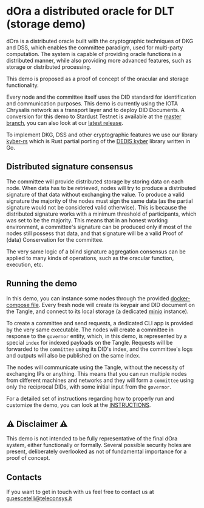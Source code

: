dOra a distributed oracle for DLT (storage demo)
====================================

dOra is a distributed oracle built with the cryptographic techniques of DKG and DSS, which enables the committee paradigm, used for multi-party computation. The system is capable of providing oracle functions in a distributed manner, while also providing more advanced features, such as storage or distributed processing.

This demo is proposed as a proof of concept of the oracular and storage functionality.

Every node and the committee itself uses the DID standard for identification and communication purposes. This demo is currently using the IOTA Chrysalis network as a transport layer and to deploy DID Documents. A conversion for this demo to Stardust Testnet is available at the [master branch](https://github.com/teleconsys/dora-storage-demo/tree/master), you can also look at our [latest release](https://github.com/teleconsys/dora-storage-demo/releases/tag/latest).

To implement DKG, DSS and other cryptographic features we use our library [kyber-rs](https://github.com/teleconsys/kyber-rs) which is Rust partial porting of the [DEDIS kyber](https://github.com/dedis/kyber) library written in Go.

Distributed signature consensus
----------------

The committee will provide distributed storage by storing data on each node. When data has to be retrieved, nodes will try to produce a distributed signature of that data without exchanging the value. To produce a valid signature the majority of the nodes must sign the same data (as the partial signature would not be considered valid otherwise). This is because the distributed signature works with a minimum threshold of participants, which was set to be the majority. This means that in an honest working environment, a committee's signature can be produced only if most of the nodes still possess that data, and that signature will be a valid Proof of (data) Conservation for the committee.

The very same logic of a blind signature aggregation consensus can be applied to many kinds of operations, such as the oracular function, execution, etc.

Running the demo
----------------

In this demo, you can instance some nodes through the provided [docker-compose file](docker-compose.yml). Every fresh node will create its keypair and DID document on the Tangle, and connect to its local storage (a dedicated [minio](https://min.io/) instance). 

To create a committee and send requests, a dedicated CLI app is provided by the very same executable. The nodes will create a committee in response to the `governor` entity, which, in this demo, is represented by a special `index` for indexed payloads on the Tangle. Requests will be forwarded to the `committee` using its DID's index, and the committee's logs and outputs will also be published on the same index. 

The nodes will communicate using the Tangle, without the necessity of exchanging IPs or anything. This means that you can run multiple nodes from different machines and networks and they will form a `committee` using only the reciprocal DIDs, with some initial input from the `governor`. 

For a detailed set of instructions regarding how to properly run and customize the demo, you can look at the [INSTRUCTIONS](INSTRUCTIONS.md).

:warning: Disclaimer :warning:
---------------------------------

This demo is not intended to be fully representative of the final dOra system, either functionally or formally. Several possible security holes are present, deliberately overlooked as not of fundamental importance for a proof of concept.


Contacts
---------------------------------

If you want to get in touch with us feel free to contact us at <g.pescetelli@teleconsys.it>